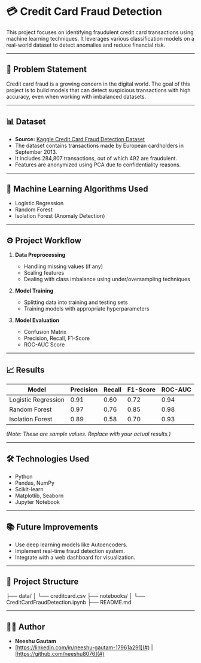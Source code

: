 # 💳 Credit Card Fraud Detection

This project focuses on identifying fraudulent credit card transactions using machine learning techniques. It leverages various classification models on a real-world dataset to detect anomalies and reduce financial risk.

---

## 📌 Problem Statement

Credit card fraud is a growing concern in the digital world. The goal of this project is to build models that can detect suspicious transactions with high accuracy, even when working with imbalanced datasets.

---

## 📊 Dataset

- **Source:** [Kaggle Credit Card Fraud Detection Dataset](https://www.kaggle.com/datasets/mlg-ulb/creditcardfraud)
- The dataset contains transactions made by European cardholders in September 2013.
- It includes 284,807 transactions, out of which 492 are fraudulent.
- Features are anonymized using PCA due to confidentiality reasons.

---

## 🧠 Machine Learning Algorithms Used

- Logistic Regression
- Random Forest
- Isolation Forest (Anomaly Detection)

---

## ⚙️ Project Workflow

1. **Data Preprocessing**
   - Handling missing values (if any)
   - Scaling features
   - Dealing with class imbalance using under/oversampling techniques

2. **Model Training**
   - Splitting data into training and testing sets
   - Training models with appropriate hyperparameters

3. **Model Evaluation**
   - Confusion Matrix
   - Precision, Recall, F1-Score
   - ROC-AUC Score

---

## 📈 Results

| Model              | Precision | Recall | F1-Score | ROC-AUC |
|-------------------|-----------|--------|----------|---------|
| Logistic Regression | 0.91      | 0.60   | 0.72     | 0.94    |
| Random Forest       | 0.97      | 0.76   | 0.85     | 0.98    |
| Isolation Forest    | 0.89      | 0.58   | 0.70     | 0.93    |

*(Note: These are sample values. Replace with your actual results.)*

---

## 🛠️ Technologies Used

- Python
- Pandas, NumPy
- Scikit-learn
- Matplotlib, Seaborn
- Jupyter Notebook

---

## 📚 Future Improvements

- Use deep learning models like Autoencoders.
- Implement real-time fraud detection system.
- Integrate with a web dashboard for visualization.

---

## 📂 Project Structure

├── data/
│ └── creditcard.csv
├── notebooks/
│ └── CreditCardFraudDetection.ipynb
├── README.md


---

## 🙋‍♂️ Author

- **Neeshu Gautam**
- [https://linkedin.com/in/neeshu-gautam-17961a291](#) | [https://github.com/neeshu8076](#)


